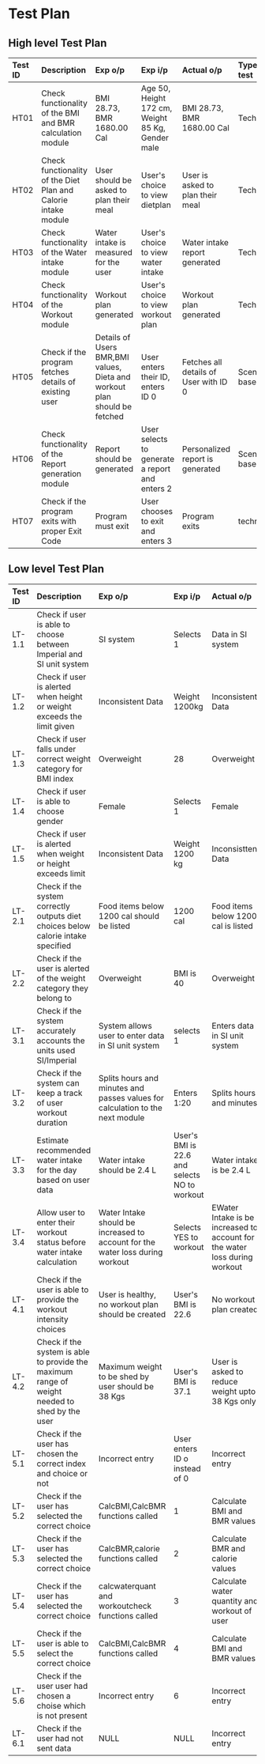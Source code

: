 # Test Plan

## High level Test Plan
| Test ID | Description | Exp o/p | Exp i/p | Actual o/p | Type of test |
| :---- | :---- | :---- | :---- | :---- | :---- |
| HT01 | Check functionality of the BMI and BMR calculation module | BMI 28.73, BMR 1680.00 Cal | Age 50, Height 172 cm, Weight 85 Kg, Gender male | BMI 28.73, BMR 1680.00 Cal  | Technical |
| HT02 | Check functionality of the Diet Plan and Calorie intake module | User should be asked to plan their meal | User's choice to view dietplan | User is asked to plan their meal | Technical |
| HT03 | Check functionality of the Water intake module | Water intake is measured for the user | User's choice to view water intake | Water intake report generated | Technical |
| HT04 | Check functionality of the Workout module | Workout plan generated | User's choice to view workout plan | Workout plan generated | Technical |
| HT05 | Check if the program fetches details of existing user | Details of Users BMR,BMI values, Dieta and workout plan should be fetched | User enters their ID, enters ID 0 |  Fetches all details of User with ID 0  | Scenario based |
| HT06 | Check functionality of the Report generation module | Report should be generated | User selects to generate a report and enters 2| Personalized report is generated | Scenario based |
| HT07 | Check if the program exits with proper Exit Code | Program must exit | User chooses to exit and enters 3 | Program exits | technical |

## Low level Test Plan
| Test ID | Description | Exp o/p | Exp i/p | Actual o/p | Type of test |
| :---- | :---- | :---- | :---- | :---- | :---- |
| LT-1.1 | Check if user is able to choose between Imperial and SI unit system | SI system | Selects 1 | Data in SI system | technical |
| LT-1.2 | Check if user is alerted when height or weight exceeds the limit given | Inconsistent Data | Weight 1200kg | Inconsistent Data| technical |
| LT-1.3 | Check if user falls under correct weight category for BMI index | Overweight | 28 | Overweight| technical |
| LT-1.4 | Check if user is able to choose gender | Female | Selects 1 | Female| technical |
| LT-1.5 | Check if user is alerted when weight or height exceeds limit | Inconsistent Data | Weight 1200 kg | Inconsisttent Data| technical |
| LT-2.1 | Check if the system correctly outputs diet choices below calorie intake specified | Food items below 1200 cal should be listed | 1200 cal | Food items below 1200 cal is listed | technical |
| LT-2.2 | Check if the user is alerted of the weight category they belong to | Overweight | BMI is 40 | Overweight | technical |
| LT-3.1 | Check if the system accurately accounts the units used SI/Imperial | System allows user to enter data in SI unit system | selects 1 | Enters data in SI unit system | technical |
| LT-3.2 | Check if the system can keep a track of user workout duration | Splits hours and minutes and passes values for calculation to the next module | Enters 1:20 | Splits hours and minutes | technical |
| LT-3.3 | Estimate recommended water intake for the day based on user data | Water intake should be 2.4 L | User's BMI is 22.6 and selects NO to workout | Water intake is be 2.4 L | technical |
| LT-3.4 | Allow user to enter their workout status before water intake calculation | Water Intake should be increased to account for the water loss during workout | Selects YES to workout | EWater Intake is be increased to account for the water loss during workout | technical |
| LT-4.1 | Check if the user is able to provide the workout intensity choices | User is healthy, no workout plan should be created | User's BMI is 22.6 | No workout plan created | technical |
| LT-4.2 | Check if the system is able to provide the maximum range of weight needed to shed by the user | Maximum weight to be shed by user should be 38 Kgs | User's BMI is 37.1 | User is asked to reduce weight upto 38 Kgs only| technical |
| LT-5.1 | Check if the user has chosen the correct index and choice or not | Incorrect entry | User enters ID o instead of 0 | Incorrect entry | technical |
| LT-5.2 | Check if the user has selected the correct choice | CalcBMI,CalcBMR functions called | 1 | Calculate BMI and BMR values | technical |
| LT-5.3 | Check if the user has selected the correct choice | CalcBMR,calorie functions called | 2 | Calculate BMR and calorie values | technical |
| LT-5.4 | Check if the user has selected the correct choice | calcwaterquant and workoutcheck functions called | 3 | Calculate water quantity and workout of user | technical |
| LT-5.5 | Check if the user is able to select the correct choice | CalcBMI,CalcBMR functions called | 4 | Calculate BMI and BMR values | technical |
| LT-5.6 | Check if the user user had chosen a choise which is not present | Incorrect entry | 6 | Incorrect entry | technical |
| LT-6.1 | Check if the user had not sent data | NULL | NULL | Incorrect entry | technical |




